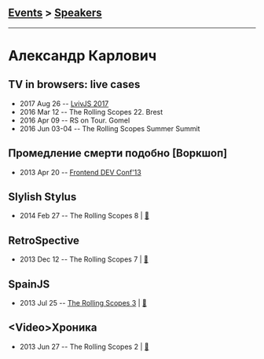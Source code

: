 ## [Events](../README.md) > [Speakers](../speakers.md)
---

# Александр Карлович

## TV in browsers: live cases
- 2017 Aug 26 -- [LvivJS 2017](https://www.youtube.com/watch?v=kixgmZd52xs)    
- 2016 Mar 12 -- The Rolling Scopes 22. Brest    
- 2016 Apr 09 -- RS on Tour. Gomel    
- 2016 Jun 03-04 -- The Rolling Scopes Summer Summit    
## Промедление смерти подобно [Воркшоп]
- 2013 Apr 20 -- [Frontend DEV Conf&#39;13](https://www.youtube.com/watch?v=07jvRp_anBQ)    
## Slylish Stylus
- 2014 Feb 27 -- The Rolling Scopes 8  | [:notebook:](http://rolling-scopes.github.io/slides/rs8/stylish-stylus/slides)  
## RetroSpective
- 2013 Dec 12 -- The Rolling Scopes 7  | [:notebook:](http://rolling-scopes.github.io/slides/rs7/RetroSpective)  
## SpainJS
- 2013 Jul 25 -- [The Rolling Scopes 3](https://www.youtube.com/watch?v=Z6zuVuF2QGI)  | [:notebook:](https://speakerdeck.com/alexkarlovich/uploaded-favorites-of-spainjs-the-rollingscopes-number-3)  
## &lt;Video&gt;Хроника
- 2013 Jun 27 -- The Rolling Scopes 2  | [:notebook:](http://rolling-scopes.github.io/slides/rs2/video%D0%A5%D1%80%D0%BE%D0%BD%D0%B8%D0%BA%D0%B0.pptx)  
